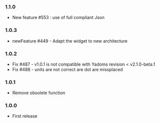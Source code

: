 ### 1.1.0
* New feature #553 : use of full compliant Json

### 1.0.3
* newFeature #449 - Adapt the widget to new architecture

### 1.0.2
* Fix #487 - v1.0.1 is not compatible with Yadoms revision < v2.1.0-beta.1
* Fix #488 - units are not correct are dot are missplaced

### 1.0.1
* Remove obsolete function

### 1.0.0
* First release